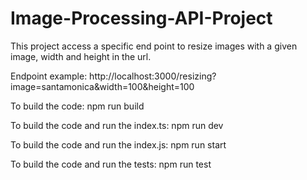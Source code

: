 # Image-Processing-API-Project
This project access a specific end point to resize images with a given image, width and height in the url.

Endpoint example:
http://localhost:3000/resizing?image=santamonica&width=100&height=100

To build the code:
npm run build

To build the code and run the index.ts:
npm run dev

To build the code and run the index.js:
npm run start

To build the code and run the tests:
npm run test

